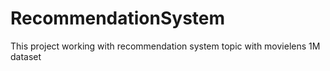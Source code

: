 # RecommendationSystem
This project working with recommendation system topic with movielens 1M dataset

